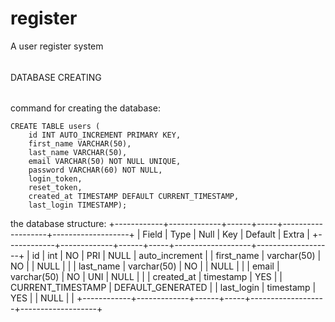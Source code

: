 # register

A user register system

######

DATABASE CREATING

######

command for creating the database:

```
CREATE TABLE users (
    id INT AUTO_INCREMENT PRIMARY KEY,
    first_name VARCHAR(50),
    last_name VARCHAR(50),
    email VARCHAR(50) NOT NULL UNIQUE,
    password VARCHAR(60) NOT NULL,
    login_token,
    reset_token,
    created_at TIMESTAMP DEFAULT CURRENT_TIMESTAMP,
    last_login TIMESTAMP);
```

the database structure:
+------------+-------------+------+-----+-------------------+-------------------+
| Field | Type | Null | Key | Default | Extra |
+------------+-------------+------+-----+-------------------+-------------------+
| id | int | NO | PRI | NULL | auto_increment |
| first_name | varchar(50) | NO | | NULL | |
| last_name | varchar(50) | NO | | NULL | |
| email | varchar(50) | NO | UNI | NULL | |
| created_at | timestamp | YES | | CURRENT_TIMESTAMP | DEFAULT_GENERATED |
| last_login | timestamp | YES | | NULL | |
+------------+-------------+------+-----+-------------------+-------------------+

